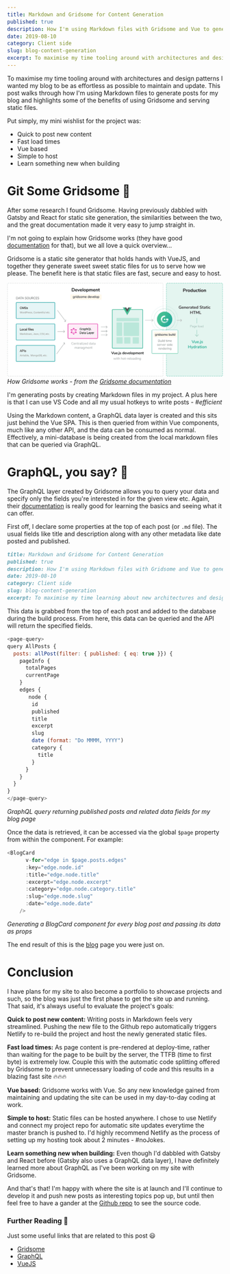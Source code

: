 ```yaml
---
title: Markdown and Gridsome for Content Generation
published: true
description: How I'm using Markdown files with Gridsome and Vue to generate content for my blog.
date: 2019-08-10
category: Client side
slug: blog-content-generation
excerpt: To maximise my time tooling around with architectures and design patterns I wanted my blog to be as effortless as possible to maintain and update. This post walks through how I'm using Markdown files to generate posts for my blog and highlights some of the benefits of using Gridsome and serving static files.
---
```


To maximise my time tooling around with architectures and design patterns I wanted my blog to be as effortless as possible to maintain and update. This post walks through how I'm using Markdown files to generate posts for my blog and highlights some of the benefits of using Gridsome and serving static files.

Put simply, my mini wishlist for the project was:
- Quick to post new content
- Fast load times
- Vue based
- Simple to host
- Learn something new when building

# Git Some Gridsome 🤘
After some research I found Gridsome. Having previously dabbled with Gatsby and React for static site generation, the similarities between the two, and the great documentation made it very easy to jump straight in.

I'm not going to explain how Gridsome works (they have good [documentation](https://gridsome.org/docs/how-it-works) for that), but we all love a quick overview...

Gridsome is a static site generator that holds hands with VueJS, and together they generate sweet sweet static files for us to serve how we please. The benefit here is that static files are fast, secure and easy to host.

![Gridsome: How it works](../../static/gridsome-how-it-works.png)
*How Gridsome works - from the [Gridsome documentation](https://gridsome.org/docs/how-it-works)*

I'm generating posts by creating Markdown files in my project. A plus here is that I can use VS Code and all my usual hotkeys to write posts - *#efficient* 

Using the Markdown content, a GraphQL data layer is created and this sits just behind the Vue SPA. This is then queried from within Vue components, much like any other API, and the data can be consumed as normal. Effectively, a mini-database is being created from the local markdown files that can be queried via GraphQL.

# GraphQL, you say? 🧐
The GraphQL layer created by Gridsome allows you to query your data and specify only the fields you're interested in for the given view etc. Again, their [documentation](https://graphql.org/learn/) is really good for learning the basics and seeing what it can offer.

First off, I declare some properties at the top of each post (or `.md` file). The usual fields like title and description along with any other metadata like date posted and published.

```markdown
title: Markdown and Gridsome for Content Generation
published: true
description: How I'm using Markdown files with Gridsome and Vue to generate content for my blog.
date: 2019-08-10
category: Client side
slug: blog-content-generation
excerpt: To maximise my time learning about new architectures and design patterns I wanted my blog to be as effortless as possible to maintain, update and post new content. This post walks through how I'm using Markdown files to generate posts for my blog and explains some of the benefits of using Gridsome and serving static files.
```

This data is grabbed from the top of each post and added to the database during the build process. From here, this data can be queried and the API will return the specified fields.

```javascript
<page-query>
query AllPosts {
  posts: allPost(filter: { published: { eq: true }}) {
    pageInfo {
      totalPages
      currentPage
    }
    edges {
       node {
        id
        published
        title
        excerpt
        slug
        date (format: "Do MMMM, YYYY")
        category {
          title
        }
      }
    }
  }
}
</page-query>
```
*GraphQL query returning published posts and related data fields for my blog page*


Once the data is retrieved, it can be accessed via the global `$page` property from within the component. For example:
```javascript
<BlogCard
      v-for="edge in $page.posts.edges"
      :key="edge.node.id"
      :title="edge.node.title"
      :excerpt="edge.node.excerpt"
      :category="edge.node.category.title"
      :slug="edge.node.slug"
      :date="edge.node.date"
    />
```
*Generating a BlogCard component for every blog post and passing its data as props*

The end result of this is the [blog](/blog) page you were just on.

# Conclusion
I have plans for my site to also become a portfolio to showcase projects and such, so the blog was just the first phase to get the site up and running. That said, it's always useful to evaluate the project's goals:

**Quick to post new content:** Writing posts in Markdown feels very streamlined. Pushing the new file to the Github repo automatically triggers Netlify to re-build the project and host the newly generated static files.

**Fast load times:** As page content is pre-rendered at deploy-time, rather than waiting for the page to be built by the server, the TTFB (time to first byte) is extremely low. Couple this with the automatic code splitting offered by Gridsome to prevent unnecessary loading of code and this results in a blazing fast site 🔥🔥🔥

**Vue based:** Gridsome works with Vue. So any new knowledge gained from maintaining and updating the site can be used in my day-to-day coding at work.

**Simple to host:** Static files can be hosted anywhere. I chose to use Netlify and connect my project repo for automatic site updates everytime the master branch is pushed to. I'd highly recommend Netlify as the process of setting up my hosting took about 2 minutes - #noJokes.

**Learn something new when building:** Even though I'd dabbled with Gatsby and React before (Gatsby also uses a GraphQL data layer), I have definitely learned more about GraphQL as I've been working on my site with Gridsome.

And that's that! I'm happy with where the site is at launch and I'll continue to develop it and push new posts as interesting topics pop up, but until then feel free to have a gander at the [Github repo](https://github.com/tappyy/personal-site) to see the source code.

### Further Reading 📖
Just some useful links that are related to this post 😃

- [Gridsome](https://gridsome.org/)
- [GraphQL](https://graphql.org/)
- [VueJS](https://vuejs.org/)
